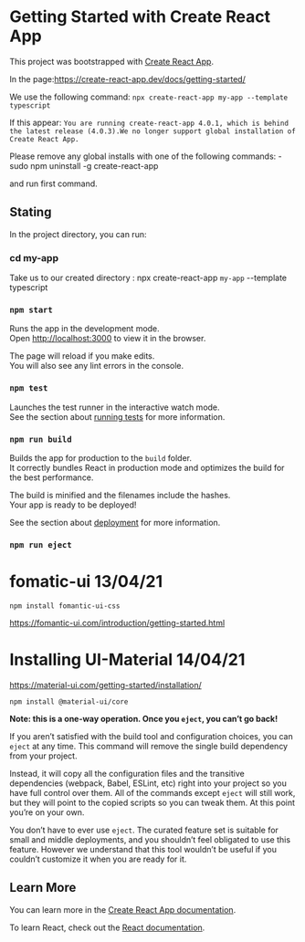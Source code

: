# Getting Started with Create React App

This project was bootstrapped with [Create React App](https://github.com/facebook/create-react-app).

In the page:https://create-react-app.dev/docs/getting-started/

We use the following command:
```npx create-react-app my-app --template typescript ```

If this appear:
```You are running create-react-app 4.0.1, which is behind the latest release (4.0.3).We no longer support global installation of Create React App.```

Please remove any global installs with one of the following commands:
-sudo npm uninstall -g create-react-app

and run first command.

## Stating

In the project directory, you can run:

### cd my-app

Take us to our created directory : npx create-react-app `my-app` --template typescript

### `npm start`

Runs the app in the development mode.\
Open [http://localhost:3000](http://localhost:3000) to view it in the browser.

The page will reload if you make edits.\
You will also see any lint errors in the console.

### `npm test`

Launches the test runner in the interactive watch mode.\
See the section about [running tests](https://facebook.github.io/create-react-app/docs/running-tests) for more information.

### `npm run build`

Builds the app for production to the `build` folder.\
It correctly bundles React in production mode and optimizes the build for the best performance.

The build is minified and the filenames include the hashes.\
Your app is ready to be deployed!

See the section about [deployment](https://facebook.github.io/create-react-app/docs/deployment) for more information.

### `npm run eject`


# fomatic-ui  13/04/21
```npm install fomantic-ui-css```


https://fomantic-ui.com/introduction/getting-started.html

# Installing UI-Material 14/04/21

https://material-ui.com/getting-started/installation/

```npm install @material-ui/core```

**Note: this is a one-way operation. Once you `eject`, you can’t go back!**

If you aren’t satisfied with the build tool and configuration choices, you can `eject` at any time. This command will remove the single build dependency from your project.

Instead, it will copy all the configuration files and the transitive dependencies (webpack, Babel, ESLint, etc) right into your project so you have full control over them. All of the commands except `eject` will still work, but they will point to the copied scripts so you can tweak them. At this point you’re on your own.

You don’t have to ever use `eject`. The curated feature set is suitable for small and middle deployments, and you shouldn’t feel obligated to use this feature. However we understand that this tool wouldn’t be useful if you couldn’t customize it when you are ready for it.

## Learn More

You can learn more in the [Create React App documentation](https://facebook.github.io/create-react-app/docs/getting-started).

To learn React, check out the [React documentation](https://reactjs.org/).

